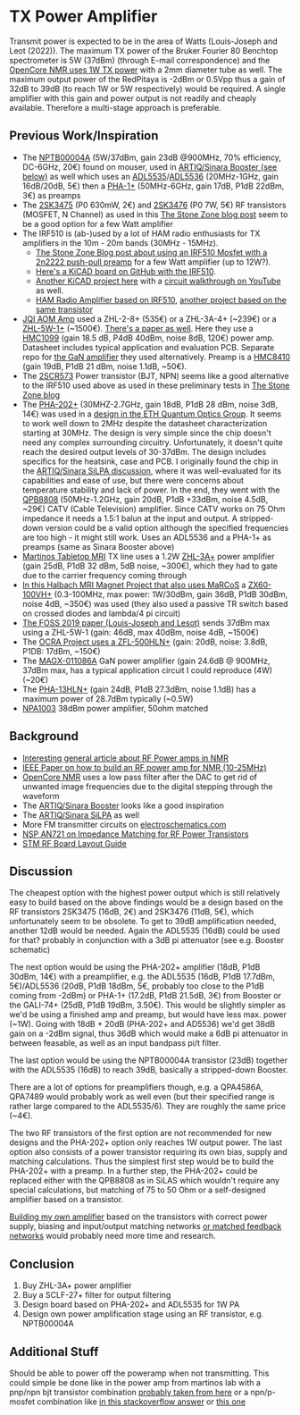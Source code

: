 # TX Power Amplifier
Transmit power is expected to be in the area of Watts (Louis-Joseph and Leot (2022)). The maximum TX power of the Bruker Fourier 80 Benchtop spectrometer is 5W (37dBm) (through E-mail correspondence) and the [OpenCore NMR uses 1W TX power](https://www.sciencedirect.com/science/article/pii/B9780080970721000078?via%3Dihub) with a 2mm diameter tube as well. The maximum output power of the RedPitaya is -2dBm or 0.5Vpp thus a gain of 32dB to 39dB (to reach 1W or 5W respectively) would be required. A single amplifier with this gain and power output is not readily and cheaply available. Therefore a multi-stage approach is preferable.

## Previous Work/Inspiration
- The [NPTB00004A](https://www.mouser.ch/datasheet/2/249/NPTB00004A-1109174.pdf) (5W/37dBm, gain 23dB @900MHz, 70% efficiency, DC-6GHz, 20€) found on mouser, used in [ARTIQ/Sinara Booster (see below)](https://github.com/sinara-hw/Booster/releases) as well which uses an [ADL5535](https://www.mouser.ch/datasheet/2/609/ADL5535-3120463.pdf)/[ADL5536](https://www.mouser.ch/datasheet/2/609/ADL5536-3120503.pdf) (20MHz-1GHz, gain 16dB/20dB, 5€) then a [PHA-1+](https://www.minicircuits.com/pdfs/PHA-1+.pdf) (50MHz-6GHz, gain 17dB, P1dB 22dBm, 3€) as preamps
- The [2SK3475](https://www.mouser.ch/datasheet/2/408/2SK3475_datasheet_en_20070219-3106972.pdf) (P0 630mW, 2€) and [2SK3476](https://www.mouser.ch/datasheet/2/408/2SK3476_datasheet_en_20140301-3106903.pdf) (P0 7W, 5€) RF transistors (MOSFET, N Channel) as used in this [The Stone Zone blog post](http://thestone.zone/radio/2021/06/05/power-amplifier.html) seem to be a good option for a few Watt amplifier
- The IRF510 is (ab-)used by a lot of HAM radio enthusiasts for TX amplifiers in the 10m - 20m bands (30MHz - 15MHz).
  - [The Stone Zone Blog post about using an IRF510 Mosfet with a 2n2222 push-pull preamp](http://thestone.zone/radio/2020/12/13/multi-watt-amplifier.html) for a few Watt amplifier (up to 12W?).
  - [Here's a KiCAD board on GitHub with the IRF510](https://github.com/paulh002/IRF510-rf-amplifier).
  - [Another KiCAD project here](https://github.com/thaaraak/IRF510-Amplifier-v2) with a [circuit walkthrough on YouTube](https://www.youtube.com/watch?v=D4UhOmum_oU) as well.
  - [HAM Radio Amplifier based on IRF510](https://github.com/kholia/HF-PA-v6), [another project based on the same transistor](https://github.com/paulh002/IRF510-rf-amplifier)
- [JQI AOM Amp](https://github.com/JQIamo/aom-driver) used a ZHL-2-8+ (535€) or a ZHL-3A-4+ (~239€) or a [ZHL-5W-1+](https://www.minicircuits.com/pdfs/ZHL-5W-1+.pdf) (~1500€). [There's a paper as well](https://github.com/JQIamo/aom-driver/blob/master/aom_driver.pdf). Here they use a [HMC1099](https://www.analog.com/media/en/technical-documentation/data-sheets/hmc1099.pdf) (gain 18.5 dB, P4dB 40dBm, noise 8dB, 120€) power amp. Datasheet includes typical application and evaluation PCB. Separate repo for [the GaN amplifier](https://github.com/JQIamo/GaN-Amplifier) they used alternatively. Preamp is a [HMC8410](https://www.analog.com/media/en/technical-documentation/data-sheets/hmc8410.pdf) (gain 19dB, P1dB 21 dBm, noise 1.1dB, ~50€).
- The [2SCR573](https://fscdn.rohm.com/en/products/databook/datasheet/discrete/transistor/bipolar/2scr573d3tl-e.pdf) Power transistor (BJT, NPN) seems like a good alternative to the IRF510 used above as used in these preliminary tests in [The Stone Zone blog](http://thestone.zone/radio/2022/12/20/2sc573-testing.html)
- The [PHA-202+](https://www.minicircuits.com/pdfs/PHA-202+.pdf) (30MHZ-2.7GHz, gain 18dB, P1dB 28 dBm, noise 3dB, 14€) was used in a [design in the ETH Quantum Optics Group](https://www.changpuak.ch/electronics/PHA-202+Amplifier.php). It seems to work well down to 2MHz despite the datasheet characterization starting at 30MHz. The design is very simple since the chip doesn't need any complex surrounding circuitry. Unfortunately, it doesn't quite reach the desired output levels of 30-37dBm. The design includes specifics for the heatsink, case and PCB. I originally found the chip in the [ARTIQ/Sinara SiLPA discussion](https://github.com/sinara-hw/SiLPA_HL/issues/1), where it was well-evaluated for its capabilities and ease of use, but there were concerns about temperature stability and lack of power. In the end, they went with the [QPB8808](https://www.qorvo.com/products/p/QPB8808) (50MHz-1.2GHz, gain 20dB, P1dB +33dBm, noise 4.5dB, ~29€) CATV (Cable Television) amplifier. Since CATV works on 75 Ohm impedance it needs a 1.5:1 balun at the input and output. A stripped-down version could be a valid option although the specified frequencies are too high - it might still work. Uses an ADL5536 and a PHA-1+ as preamps (same as Sinara Booster above)
- [Martinos Tabletop MRI](https://tabletop.martinos.org/index.php?title=Hardware:RF) TX line uses a 1.2W [ZHL-3A+](https://www.minicircuits.com/pdfs/ZHL-3A.pdf) power amplifier (gain 25dB, P1dB 32 dBm, 5dB noise, ~300€), which they had to gate due to the carrier frequency coming through
- [In this Halbach MRI Magnet Project that also uses MaRCoS](https://pure.tudelft.nl/ws/portalfiles/portal/150811992/NMR_in_Biomedicine_2023_Obungoloch_On_site_construction_of_a_point_of_care_low_field_MRI_system_in_Africa.pdf) a [ZX60-100VH+](https://www.minicircuits.com/WebStore/dashboard.html?model=ZX60-100VH%2B) (0.3-100MHz, max power: 1W/30dBm, gain 36dB, P1dB 30dBm, noise 4dB, ~350€) was used (they also used a passive TR switch based on crossed diodes and lambda/4 pi circuit)
- [The FOSS 2019 paper (Louis-Joseph and Lesot)](../../literature/related_projects/foss_nmr_spectrometer_15MHz.pdf) sends 37dBm max using a ZHL-5W-1 (gain: 46dB, max 40dBm, noise 4dB, ~1500€)
- The [OCRA Project uses a ZFL-500HLN+](https://www.minicircuits.com/pdfs/ZFL-500HLN.pdf) (gain: 20dB, noise: 3.8dB, P1DB: 17dBm, ~150€)
- The [MAGX-011086A](https://cdn.macom.com/datasheets/MAGX-011086A.pdf) GaN power amplifier (gain 24.6dB @ 900MHz, 37dBm max, has a typical application circuit I could reproduce (4W) (~20€)
- The [PHA-13HLN+](https://www.minicircuits.com/pdfs/PHA-13HLN+.pdf) (gain 24dB, P1dB 27.3dBm, noise 1.1dB) has a maximum power of 28.7dBm typically (~0.5W)
- [NPA1003](https://media.digikey.com/pdf/Data%20Sheets/MA-Com%20Technology%20PDFs/NPA1003.pdf) 38dBm power amplifier, 50ohm matched

## Background
- [Interesting general article about RF Power amps in NMR](http://www.cpcamps.com/introduction-to-nmr-mri-amplifiers.html)
- [IEEE Paper on how to build an RF power amp for NMR (10-25MHz)](https://ieeexplore.ieee.org/document/5163353)
- [OpenCore NMR](https://reader.elsevier.com/reader/sd/pii/S1090780708000670?token=C091614A806EFA2BEE0FBD33618073B2E48461C188AAA27B69640A102C862D004694C98189A10EBBDE6AD556E4D1E2EC&originRegion=eu-west-1&originCreation=20230510092722) uses a low pass filter  after the DAC to get rid of unwanted image frequencies due to the digital stepping through the waveform
- The [ARTIQ/Sinara Booster](https://github.com/sinara-hw/Booster/wiki) looks like a good inspiration
- The [ARTIQ/Sinara SiLPA](https://github.com/sinara-hw/SiLPA_HL/issues/1) as well
- More FM transmitter circuits on [electroschematics.com](https://www.electroschematics.com/diy-fm-transmitter-circuits/)
- [NSP AN721 on Impedance Matching for RF Power Transistors](https://www.nxp.com/docs/en/application-note/AN721.pdf)
- [STM RF Board Layout Guide](../../literature/rf/an5407-optimized-rf-board-layout-for-stm32wl-series-stmicroelectronics.pdf)

## Discussion
The cheapest option with the highest power output which is still relatively easy to build based on the above findings would be a design based on the RF transistors 2SK3475 (16dB, 2€) and 2SK3476 (11dB, 5€), which unfortunately seem to be obsolete. To get to 39dB amplification needed, another 12dB would be needed. Again the ADL5535 (16dB) could be used for that? probably in conjunction with a 3dB pi attenuator (see e.g. Booster schematic)

The next option would be using the PHA-202+ amplifier (18dB, P1dB 30dBm, 14€) with a preamplifier, e.g. the ADL5535 (16dB, P1dB 17.7dBm, 5€)/ADL5536 (20dB, P1dB 18dBm, 5€, probably too close to the P1dB coming from -2dBm) or PHA-1+ (17.2dB, P1dB 21.5dB, 3€) from Booster or the GALI-74+ (25dB, P1dB 19dBm, 3.50€). This would be slightly simpler as we'd be using a finished amp and preamp, but would have less max. power (~1W). Going with 18dB + 20dB (PHA-202+ and AD5536) we'd get 38dB gain on a -2dBm signal, thus 36dB which would make a 6dB pi attenuator in between feasable, as well as an input bandpass pi/t filter.

The last option would be using the NPTB00004A transistor (23dB) together with the ADL5535 (16dB) to reach 39dB, basically a stripped-down Booster.

There are a lot of options for preamplifiers though, e.g. a QPA4586A, QPA7489 would probably work as well even (but their specified range is rather large compared to the ADL5535/6). They are roughly the same price (~4€).

The two RF transistors of the first option are not recommended for new designs and the PHA-202+ option only reaches 1W output power. The last option also consists of a power transistor requiring its own bias, supply and matching calculations. Thus the simplest first step would be to build the PHA-202+ with a preamp. In a further step, the PHA-202+ could be replaced either with the QPB8808 as in SiLAS which wouldn't require any special calculations, but matching of 75 to 50 Ohm or a self-designed amplifier based on a transistor.

[Building my own amplifier](https://w3axl.com/?p=308) based on the transistors with correct power supply, biasing and input/output matching networks [or matched feedback networks](http://www.w1ghz.org/small_proj/Simple_Broadband_Power_Amplifiers.pdf) would probably need more time and research.

## Conclusion
1. Buy ZHL-3A+ power amplifier
2. Buy a SCLF-27+ filter for output filtering
3. Design board based on PHA-202+ and ADL5535 for 1W PA
4. Design own power amplification stage using an RF transistor, e.g. NPTB00004A


## Additional Stuff
Should be able to power off the poweramp when not transmitting. This could simple be done like in the power amp from martinos lab with a pnp/npn bjt transistor combination [probably taken from here](https://electronics.stackexchange.com/questions/248946/high-side-switching-12v-with-bjt-mosfet) or a npn/p-mosfet combination like [in this stackoverflow answer](https://electronics.stackexchange.com/questions/606733/why-use-both-a-bjt-and-a-mosfet-for-switching-a-subcircuit) or [this one](https://electronics.stackexchange.com/questions/407303/how-to-drive-p-channel-mosfet)